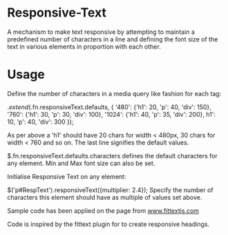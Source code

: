 Responsive-Text
===============

A mechanism to make text responsive by attempting to maintain a predefined number of characters in a line and defining the font size of the text in various elements in proportion with  each other.

Usage
=====

Define the number of characters in  a media query like fashion for each tag:

$.extend($.fn.responsiveText.defaults, {
					'480': {'h1': 20, 'p': 40, 'div': 150}, 
					'760': {'h1': 30, 'p': 30, 'div': 100},
					'1024': {'h1': 40, 'p': 35, 'div': 200},
					h1': 10, 'p': 40, 'div': 300
					});

As per above a 'h1' should have 20 chars for width < 480px, 30 chars for width < 760 and so on. The last line signifies the default values.

$.fn.responsiveText.defaults.characters defines the default characters for any element. Min and Max font size can also be set.

Initialise Responsive Text on any element:

$('p#RespText').responsiveText({multiplier: 2.4}); Specify the number of characters this element should have as multiple of values set above.

Sample code has been applied on the page from www.fittextjs.com

Code is inspired by the fittext plugin for to create responsive headings.